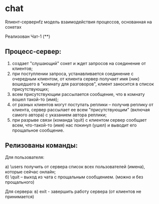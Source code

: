 # chat
Rлиент-сервернfz модель взаимодействия процессов, основанная на сокетах

Реализован Чат-1 (**)

## Процесс-сервер:
1) создает "слушающий" сокет и ждет запросов на соединение от клиентов;
2) при поступлении запроса, устанавливается соединение с очередным клиентом, от клиента
сервер получает имя (ник) вошедшего в "комнату для разговоров", клиент заносится в список
присутствующих;
3) всем присутствующим рассылается сообщение, что в комнату вошел такой-то (имя);
4) от разных клиентов могут поступать реплики – получив реплику от клиента, сервер рассылает
ее всем "присутствующим" (включая самого автора) с указанием автора реплики;
5) при разрыве связи (команда \quit) с клиентом сервер сообщает всем, что-такой-то (имя) нас
покинул (ушел) и выводит его прощальное сообщение.

## Релизованы команды:
Для пользователя:

а) \users получить от сервера список всех пользователей (имена), которые сейчас онлайн; \
б) \quit <message> – выход из чата с прощальным сообщением. (можно и без прощального)
  
Для сервера:
в) exit - завершить работу сервера (от клиентов не принимается)
